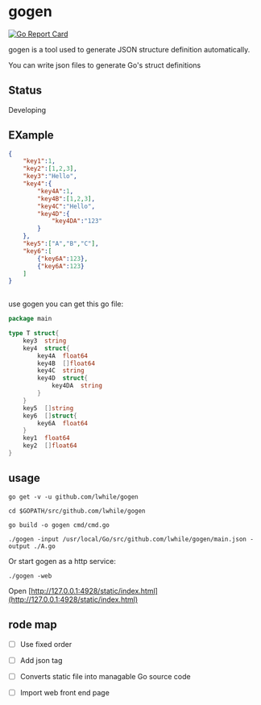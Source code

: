 # gogen

[![Go Report Card](https://goreportcard.com/badge/github.com/lwhile/gogen)](https://goreportcard.com/report/github.com/lwhile/gogen)

gogen is a tool used to generate JSON structure definition automatically.

You can write json files to generate Go's struct definitions

## Status 

Developing 

## EXample

```json
{
    "key1":1,
    "key2":[1,2,3],
    "key3":"Hello",
    "key4":{
        "key4A":1,
        "key4B":[1,2,3],
        "key4C":"Hello",
        "key4D":{
            "key4DA":"123"
        }
    },
    "key5":["A","B","C"],
    "key6":[
        {"key6A":123},
        {"key6A":123}
    ]
}
    
```

use gogen you can get this go file:

```go
package main

type T struct{
    key3  string
    key4  struct{
        key4A  float64
        key4B  []float64
        key4C  string
        key4D  struct{
            key4DA  string
        }
    }
    key5  []string
    key6  []struct{
        key6A  float64
    }
    key1  float64
    key2  []float64
}

```

## usage

```
go get -v -u github.com/lwhile/gogen

cd $GOPATH/src/github.com/lwhile/gogen

go build -o gogen cmd/cmd.go
```

```
./gogen -input /usr/local/Go/src/github.com/lwhile/gogen/main.json -output ./A.go
```

Or start gogen as a http service:

```
./gogen -web 
```

Open [http://127.0.0.1:4928/static/index.html](http://127.0.0.1:4928/static/index.html)


## rode map
- [ ] Use fixed order

- [ ] Add json tag 

- [ ] Converts static file into managable Go source code

- [ ] Import web front end page 